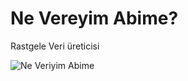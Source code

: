 Ne Vereyim Abime?
==============

Rastgele Veri üreticisi

![Ne Veriyim Abime](https://raw.github.com/feridmovsumov/NeVereyimAbime/master/neverecenbana.png)
